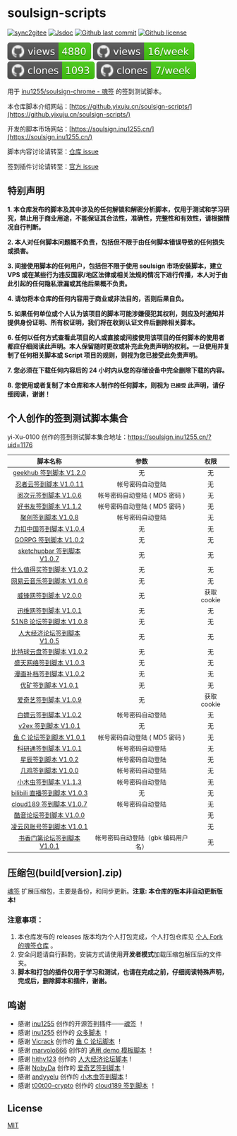 # soulsign-scripts

[![sync2gitee](https://github.com/yi-Xu-0100/soulsign-scripts/workflows/sync/badge.svg)](https://github.com/yi-Xu-0100/soulsign-scripts/blob/main/.github/workflows/sync.yml)
[![Jsdoc](https://github.com/yi-Xu-0100/soulsign-scripts/workflows/Jsdoc/badge.svg)](https://github.com/yi-Xu-0100/soulsign-scripts/actions?query=workflow%3AJsdoc)
[![Github last commit](https://img.shields.io/github/last-commit/yi-Xu-0100/soulsign-scripts)](https://github.com/yi-Xu-0100/soulsign-scripts)
[![Github license](https://img.shields.io/github/license/yi-Xu-0100/soulsign-scripts)](./LICENSE)

[![views](https://raw.githubusercontent.com/yi-Xu-0100/traffic2badge/traffic/traffic-soulsign-scripts/views.svg)](https://github.com/yi-Xu-0100/traffic2badge/tree/traffic#-soulsign-scripts)
[![views per week](https://raw.githubusercontent.com/yi-Xu-0100/traffic2badge/traffic/traffic-soulsign-scripts/views_per_week.svg)](https://github.com/yi-Xu-0100/traffic2badge/tree/traffic#-soulsign-scripts)
[![clones](https://raw.githubusercontent.com/yi-Xu-0100/traffic2badge/traffic/traffic-soulsign-scripts/clones.svg)](https://github.com/yi-Xu-0100/traffic2badge/tree/traffic#-soulsign-scripts)
[![clones per week](https://raw.githubusercontent.com/yi-Xu-0100/traffic2badge/traffic/traffic-soulsign-scripts/clones_per_week.svg)](https://github.com/yi-Xu-0100/traffic2badge/tree/traffic#-soulsign-scripts)

用于 [inu1255/soulsign-chrome - 魂签](https://github.com/inu1255/soulsign-chrome) 的签到测试脚本。

本仓库脚本介绍网站：[https://github.yixuju.cn/soulsign-scripts/](https://github.yixuju.cn/soulsign-scripts/)

开发的脚本市场网站：[https://soulsign.inu1255.cn/](https://soulsign.inu1255.cn/)

脚本内容讨论请转至：[仓库 issue](https://github.com/yi-Xu-0100/soulsign-scripts/issues)

签到插件讨论请转至：[官方 issue](https://github.com/inu1255/soulsign-chrome/issues)

## 特别声明

**1. 本仓库发布的脚本及其中涉及的任何解锁和解密分析脚本，仅用于测试和学习研究，禁止用于商业用途，不能保证其合法性，准确性，完整性和有效性，请根据情况自行判断。**

**2. 本人对任何脚本问题概不负责，包括但不限于由任何脚本错误导致的任何损失或损害。**

**3. 间接使用脚本的任何用户，包括但不限于使用 soulsign 市场安装脚本，建立 VPS 或在某些行为违反国家/地区法律或相关法规的情况下进行传播，本人对于由此引起的任何隐私泄漏或其他后果概不负责。**

**4. 请勿将本仓库的任何内容用于商业或非法目的，否则后果自负。**

**5. 如果任何单位或个人认为该项目的脚本可能涉嫌侵犯其权利，则应及时通知并提供身份证明、所有权证明，我们将在收到认证文件后删除相关脚本。**

**6. 任何以任何方式查看此项目的人或直接或间接使用该项目的任何脚本的使用者都应仔细阅读此声明。本人保留随时更改或补充此免责声明的权利。一旦使用并复制了任何相关脚本或 Script 项目的规则，则视为您已接受此免责声明。**

**7. 您必须在下载任何内容后的 24 小时内从您的存储设备中完全删除下载的内容。**

**8. 您使用或者复制了本仓库和本人制作的任何脚本，则视为 `已接受` 此声明，请仔细阅读，谢谢！**

## 个人创作的签到测试脚本集合

yi-Xu-0100 创作的签到测试脚本集合地址：<https://soulsign.inu1255.cn/?uid=1176>

|            脚本名称            |                参数                |    权限     |
| :----------------------------: | :--------------------------------: | :---------: |
|   [geekhub 签到脚本 V1.2.0]    |                 无                 |     无      |
|    [忍者云签到脚本 V1.0.11]    |          帐号密码自动登陆          |     无      |
|    [阅次元签到脚本 V1.0.6]     |   帐号密码自动登陆 ( MD5 密码 )    |     无      |
|    [好书友签到脚本 V1.1.2]     |   帐号密码自动登陆 ( MD5 密码 )    |     无      |
|     [聚创签到脚本 V1.0.8]      |          帐号密码自动登陆          |     无      |
|   [力扣中国签到脚本 V1.0.4]    |                 无                 |     无      |
|    [GORPG 签到脚本 V1.0.2]     |                 无                 |     无      |
| [sketchupbar 签到脚本 V1.0.7]  |                 无                 |     无      |
|  [什么值得买签到脚本 V1.0.2]   |                 无                 |     无      |
|  [网易云音乐签到脚本 V1.0.6]   |                 无                 |     无      |
|    [威锋网签到脚本 V2.0.0]     |                 无                 | 获取 cookie |
|    [迅维网签到脚本 V1.0.1]     |                 无                 |     无      |
|   [51NB 论坛签到脚本 V1.0.8]   |                 无                 |     无      |
| [人大经济论坛签到脚本 V1.0.5]  |                 无                 |     无      |
|  [比特球云盘签到脚本 V1.0.2]   |                 无                 |     无      |
|   [盛天网络签到脚本 V1.0.3]    |                 无                 |     无      |
|   [漫画补档签到脚本 V1.0.2]    |                 无                 |     无      |
|     [优矿签到脚本 V1.0.1]      |                 无                 |     无      |
|    [爱奇艺签到脚本 V1.0.9]     |                 无                 | 获取 cookie |
|    [白嫖云签到脚本 V1.0.2]     |          帐号密码自动登陆          |     无      |
|     [v2ex 签到脚本 V1.0.1]     |                 无                 |     无      |
|   [鱼 C 论坛签到脚本 V1.0.1]   |   帐号密码自动登陆 ( MD5 密码 )    |     无      |
|    [科研通签到脚本 V1.0.1]     |          帐号密码自动登陆          |     无      |
|     [星辰签到脚本 V1.0.2]      |          帐号密码自动登陆          |     无      |
|     [几鸡签到脚本 V1.0.0]      |          帐号密码自动登陆          |     无      |
|    [小木虫签到脚本 V1.1.3]     |          帐号密码自动登陆          |     无      |
| [bilibili 直播签到脚本 V1.0.3] |                 无                 |     无      |
|   [cloud189 签到脚本 V1.0.7]   |          帐号密码自动登陆          |     无      |
|   [酷音论坛签到脚本 V1.0.0]    |                                    |     无      |
|  [凌云风账号签到脚本 V1.0.1]   |                                    |     无      |
| [书香门第论坛签到脚本 V1.0.1]  | 帐号密码自动登陆（gbk 编码用户名） |     无      |

[geekhub 签到脚本 v1.2.0]: https://soulsign.inu1255.cn/scripts/172
[忍者云签到脚本 v1.0.11]: https://soulsign.inu1255.cn/scripts/173
[阅次元签到脚本 v1.0.6]: https://soulsign.inu1255.cn/scripts/174
[好书友签到脚本 v1.1.2]: https://soulsign.inu1255.cn/scripts/185
[聚创签到脚本 v1.0.8]: https://soulsign.inu1255.cn/scripts/186
[力扣中国签到脚本 v1.0.4]: https://soulsign.inu1255.cn/scripts/191
[gorpg 签到脚本 v1.0.2]: https://soulsign.inu1255.cn/scripts/192
[sketchupbar 签到脚本 v1.0.7]: https://soulsign.inu1255.cn/scripts/198
[什么值得买签到脚本 v1.0.2]: https://soulsign.inu1255.cn/scripts/206
[网易云音乐签到脚本 v1.0.6]: https://soulsign.inu1255.cn/scripts/233
[威锋网签到脚本 v2.0.0]: https://soulsign.inu1255.cn/scripts/235
[迅维网签到脚本 v1.0.1]: https://soulsign.inu1255.cn/scripts/238
[51nb 论坛签到脚本 v1.0.8]: https://soulsign.inu1255.cn/scripts/248
[人大经济论坛签到脚本 v1.0.5]: https://soulsign.inu1255.cn/scripts/249
[比特球云盘签到脚本 v1.0.2]: https://soulsign.inu1255.cn/scripts/251
[盛天网络签到脚本 v1.0.3]: https://soulsign.inu1255.cn/scripts/252
[漫画补档签到脚本 v1.0.2]: https://soulsign.inu1255.cn/scripts/266
[优矿签到脚本 v1.0.1]: https://soulsign.inu1255.cn/scripts/268
[爱奇艺签到脚本 v1.0.9]: https://soulsign.inu1255.cn/scripts/290
[白嫖云签到脚本 v1.0.2]: https://soulsign.inu1255.cn/scripts/293
[v2ex 签到脚本 v1.0.1]: https://soulsign.inu1255.cn/scripts/378
[鱼 c 论坛签到脚本 v1.0.1]: https://soulsign.inu1255.cn/scripts/392
[科研通签到脚本 v1.0.1]: https://soulsign.inu1255.cn/scripts/414
[星辰签到脚本 v1.0.2]: https://soulsign.inu1255.cn/scripts/461
[几鸡签到脚本 v1.0.0]: https://soulsign.inu1255.cn/scripts/480
[小木虫签到脚本 v1.1.3]: https://soulsign.inu1255.cn/scripts/537
[bilibili 直播签到脚本 v1.0.3]: https://soulsign.inu1255.cn/scripts/590
[cloud189 签到脚本 v1.0.7]: https://soulsign.inu1255.cn/scripts/604
[酷音论坛签到脚本 v1.0.0]: https://soulsign.inu1255.cn/scripts/606
[凌云风账号签到脚本 v1.0.1]: https://soulsign.inu1255.cn/scripts/607
[书香门第论坛签到脚本 v1.0.1]: https://soulsign.inu1255.cn/scripts/690

## 压缩包(build[version].zip)

[魂签](https://github.com/inu1255/soulsign-chrome) 扩展压缩包，主要是备份，和同步更新。**注意: 本仓库的版本非自动更新版本!**

### **注意事项：**

1. 本仓库发布的 releases 版本均为个人打包完成，个人打包仓库见 [个人 Fork 的魂签仓库](https://github.com/yi-Xu-0100/soulsign-chrome) 。
2. 安全问题请自行斟酌，安装方式请使用**开发者模式**加载压缩包解压后的文件夹。
3. **脚本和打包的插件仅用于学习和测试，也请在完成之前，仔细阅读特殊声明，完成后，删除脚本和插件，谢谢。**

## 鸣谢

- 感谢 [inu1255](https://github.com/inu1255) 创作的开源签到插件——[魂签](https://github.com/inu1255/soulsign-chrome) ！
- 感谢 [inu1255](https://github.com/inu1255) 创作的 [众多脚本](https://soulsign.inu1255.cn/?uid=1035) ！
- 感谢 [Vicrack](https://github.com/ViCrack) 创作的 [鱼 C 论坛脚本](https://soulsign.inu1255.cn/scripts/167) ！
- 感谢 [marvolo666](https://github.com/marvolo666) 创作的 [通用 demo 模板脚本](https://github.com/inu1255/soulsign-chrome/blob/master/public/demos/ShadowSocksR.js) ！
- 感谢 [hithy123](https://github.com/hithy123) 创作的 [人大经济论坛脚本](https://soulsign.inu1255.cn/scripts/225) !
- 感谢 [NobyDa](https://github.com/NobyDa) 创作的 [爱奇艺签到脚本](https://github.com/NobyDa/Script/blob/42e6e1978fed46f531666d0db096b67858592fda/iQIYI-DailyBonus/iQIYI.js) !
- 感谢 [andyyelu](https://github.com/andyyelu/) 创作的 [小木虫签到脚本](https://github.com/andyyelu/muchong_checkin) !
- 感谢 [t00t00-crypto](https://github.com/t00t00-crypto) 创作的 [cloud189 签到脚本](https://github.com/t00t00-crypto/cloud189-action/blob/master/checkin.py) ！

## License

[MIT](./LICENSE)

